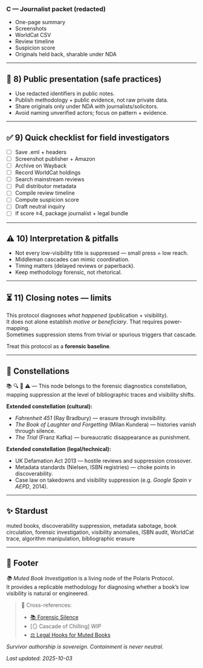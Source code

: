 
### C — Journalist packet (redacted)  
- One-page summary  
- Screenshots  
- WorldCat CSV  
- Review timeline  
- Suspicion score  
- Originals held back, sharable under NDA  

---

## 📢 8) Public presentation (safe practices)  
- Use redacted identifiers in public notes.  
- Publish methodology + public evidence, not raw private data.  
- Share originals only under NDA with journalists/solicitors.  
- Avoid naming unverified actors; focus on pattern + evidence.  

---

## ✅ 9) Quick checklist for field investigators  
- [ ] Save .eml + headers  
- [ ] Screenshot publisher + Amazon  
- [ ] Archive on Wayback  
- [ ] Record WorldCat holdings  
- [ ] Search mainstream reviews  
- [ ] Pull distributor metadata  
- [ ] Compile review timeline  
- [ ] Compute suspicion score  
- [ ] Draft neutral inquiry  
- [ ] If score ≥4, package journalist + legal bundle  

---

## ⚠️ 10) Interpretation & pitfalls  
- Not every low-visibility title is suppressed — small press = low reach.  
- Middleman cascades can mimic coordination.  
- Timing matters (delayed reviews or paperback).  
- Keep methodology forensic, not rhetorical.  

---

## ⏳ 11) Closing notes — limits  
This protocol diagnoses *what happened* (publication + visibility).  
It does not alone establish *motive or beneficiary*. That requires power-mapping.  
Sometimes suppression stems from trivial or spurious triggers that cascade.  

Treat this protocol as a **forensic baseline**.  

---

## 🌌 Constellations  

📚 🔍 📝 ⚠️ — This node belongs to the forensic diagnostics constellation, mapping suppression at the level of bibliographic traces and visibility shifts.  

**Extended constellation (cultural):**  
- *Fahrenheit 451* (Ray Bradbury) — erasure through invisibility.  
- *The Book of Laughter and Forgetting* (Milan Kundera) — histories vanish through silence.  
- *The Trial* (Franz Kafka) — bureaucratic disappearance as punishment.  

**Extended constellation (legal/technical):**  
- UK Defamation Act 2013 — hostile reviews and suppression crossover.  
- Metadata standards (Nielsen, ISBN registries) — choke points in discoverability.  
- Case law on takedowns and visibility suppression (e.g. *Google Spain v AEPD*, 2014).  

---

## ✨ Stardust  

muted books, discoverability suppression, metadata sabotage, book circulation, forensic investigation, visibility anomalies, ISBN audit, WorldCat trace, algorithm manipulation, bibliographic erasure  

---

## 🏮 Footer  

*📚 Muted Book Investigation* is a living node of the Polaris Protocol.  
It provides a replicable methodology for diagnosing whether a book’s low visibility is natural or engineered.  

> 📡 Cross-references:  
> - [📚 Forensic Silence](../🌀_System_Governance/📚_forensic_silence.md)  
> - [🪞 Cascade of Chilling] *WIP*  
> - [⚖️ Legal Hooks for Muted Books](./⚖️_legal_hooks_for_muted_books.md)  

*Survivor authorship is sovereign. Containment is never neutral.*  

_Last updated: 2025-10-03_  
